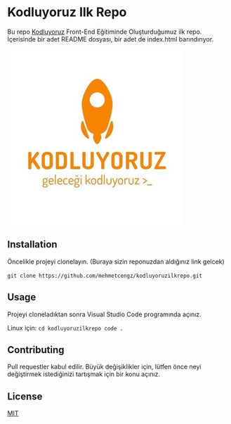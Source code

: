 # Kodluyoruz Ilk Repo 
Bu repo [Kodluyoruz](https://www.kodluyoruz.org/) Front-End Eğitiminde Oluşturduğumuz ilk repo. İçerisinde bir adet README dosyası, bir adet de index.html barındırıyor.

![Proje Resmi](https://raw.githubusercontent.com/Kodluyoruz/taskforce/git/git/markdown-nedir-nasil-kullaniriz-/figures/kodluyoruz_logo.jpg)

## Installation 
Öncelikle projeyi clonelayın. (Buraya sizin reponuzdan aldığınız link gelcek)

`
git clone https://github.com/mehmetcengz/kodluyoruzilkrepo.git 
`
## Usage 
Projeyi cloneladıktan sonra Visual Studio Code programında açınız.

Linux için:
`
cd kodluyoruzilkrepo
code . 
`

## Contributing
Pull requestler kabul edilir. Büyük değişiklikler için, lütfen önce neyi değiştirmek istediğinizi tartışmak için bir konu açınız.

## License 

[MIT](https://github.com/mehmetcengz/kodluyoruzilkrepo?tab=MIT-1-ov-file)


